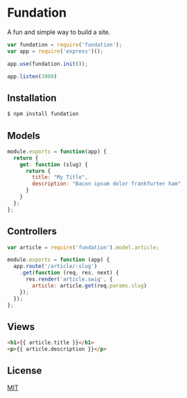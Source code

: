 # Fundation

A fun and simple way to build a site.

```js
var fundation = require('fundation');
var app = require('express')();

app.use(fundation.init());

app.listen(3000)
```

## Installation

```bash
$ npm install fundation
```

## Models

```js
module.exports = function(app) {
  return {
    get: function (slug) {
      return {
        title: "My Title",
        description: "Bacon ipsum dolor frankfurter ham"
      }
    }
  };
};
```

## Controllers

```js
var article = require('fundation').model.article;

module.exports = function (app) {
  app.route('/article/:slug')
    .get(function (req, res, next) {
      res.render('article.swig', {
        article: article.get(req.params.slug)
    });
  });
};
```

## Views

```html
<h1>{{ article.title }}</h1>
<p>{{ article.description }}</p>
```

## License

  [MIT](LICENSE)
